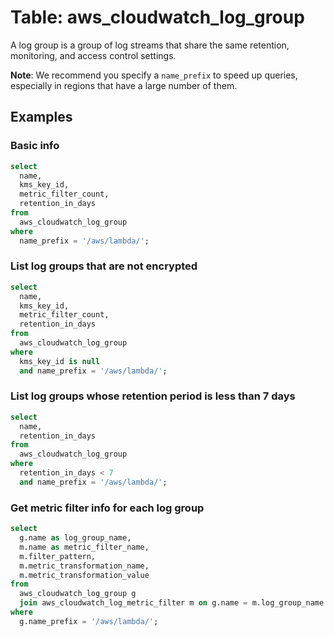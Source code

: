 # Table: aws_cloudwatch_log_group

A log group is a group of log streams that share the same retention, monitoring, and access control settings.

**Note**: We recommend you specify a `name_prefix` to speed up queries, especially in regions that have a large number of them.

## Examples

### Basic info

```sql
select
  name,
  kms_key_id,
  metric_filter_count,
  retention_in_days
from
  aws_cloudwatch_log_group
where
  name_prefix = '/aws/lambda/';
```

### List log groups that are not encrypted

```sql
select
  name,
  kms_key_id,
  metric_filter_count,
  retention_in_days
from
  aws_cloudwatch_log_group
where
  kms_key_id is null
  and name_prefix = '/aws/lambda/';
```

### List log groups whose retention period is less than 7 days

```sql
select
  name,
  retention_in_days
from
  aws_cloudwatch_log_group
where
  retention_in_days < 7
  and name_prefix = '/aws/lambda/';
```

### Get metric filter info for each log group

```sql
select
  g.name as log_group_name,
  m.name as metric_filter_name,
  m.filter_pattern,
  m.metric_transformation_name,
  m.metric_transformation_value
from
  aws_cloudwatch_log_group g
  join aws_cloudwatch_log_metric_filter m on g.name = m.log_group_name
where
  g.name_prefix = '/aws/lambda/';
```
